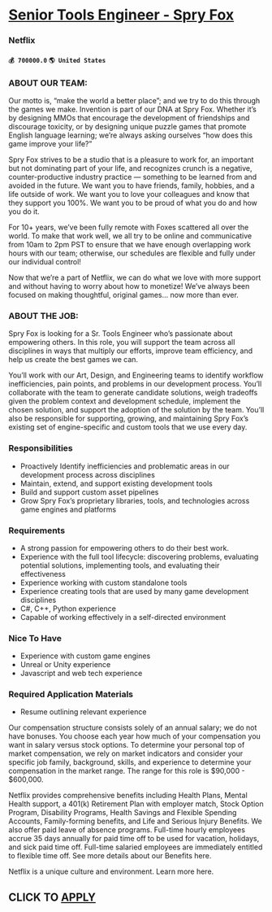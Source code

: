 # [Senior Tools Engineer - Spry Fox](https://www.remotewlb.com/apply/senior-tools-engineer-spry-fox-38806)  
### Netflix  
#### `💰 700000.0` `🌎 United States`  

### ABOUT OUR TEAM:

Our motto is, “make the world a better place”; and we try to do this through the games we make. Invention is part of our DNA at Spry Fox. Whether it’s by designing MMOs that encourage the development of friendships and discourage toxicity, or by designing unique puzzle games that promote English language learning; we’re always asking ourselves “how does this game improve your life?”

Spry Fox strives to be a studio that is a pleasure to work for, an important but not dominating part of your life, and recognizes crunch is a negative, counter-productive industry practice — something to be learned from and avoided in the future. We want you to have friends, family, hobbies, and a life outside of work. We want you to love your colleagues and know that they support you 100%. We want you to be proud of what you do and how you do it.

For 10+ years, we’ve been fully remote with Foxes scattered all over the world. To make that work well, we all try to be online and communicative from 10am to 2pm PST to ensure that we have enough overlapping work hours with our team; otherwise, our schedules are flexible and fully under our individual control!

Now that we’re a part of Netflix, we can do what we love with more support and without having to worry about how to monetize! We’ve always been focused on making thoughtful, original games… now more than ever.

### ABOUT THE JOB:

Spry Fox is looking for a Sr. Tools Engineer who’s passionate about empowering others. In this role, you will support the team across all disciplines in ways that multiply our efforts, improve team efficiency, and help us create the best games we can.

You’ll work with our Art, Design, and Engineering teams to identify workflow inefficiencies, pain points, and problems in our development process. You’ll collaborate with the team to generate candidate solutions, weigh tradeoffs given the problem context and development schedule, implement the chosen solution, and support the adoption of the solution by the team. You’ll also be responsible for supporting, growing, and maintaining Spry Fox’s existing set of engine-specific and custom tools that we use every day.

### Responsibilities

  * Proactively Identify inefficiencies and problematic areas in our development process across disciplines
  * Maintain, extend, and support existing development tools
  * Build and support custom asset pipelines
  * Grow Spry Fox’s proprietary libraries, tools, and technologies across game engines and platforms

### Requirements

  * A strong passion for empowering others to do their best work.
  * Experience with the full tool lifecycle: discovering problems, evaluating potential solutions, implementing tools, and evaluating their effectiveness
  * Experience working with custom standalone tools
  * Experience creating tools that are used by many game development disciplines
  * C#, C++, Python experience
  * Capable of working effectively in a self-directed environment

### Nice To Have

  * Experience with custom game engines
  * Unreal or Unity experience
  * Javascript and web tech experience

### Required Application Materials

  * Resume outlining relevant experience

Our compensation structure consists solely of an annual salary; we do not have bonuses. You choose each year how much of your compensation you want in salary versus stock options. To determine your personal top of market compensation, we rely on market indicators and consider your specific job family, background, skills, and experience to determine your compensation in the market range. The range for this role is $90,000 - $600,000.

Netflix provides comprehensive benefits including Health Plans, Mental Health support, a 401(k) Retirement Plan with employer match, Stock Option Program, Disability Programs, Health Savings and Flexible Spending Accounts, Family-forming benefits, and Life and Serious Injury Benefits. We also offer paid leave of absence programs. Full-time hourly employees accrue 35 days annually for paid time off to be used for vacation, holidays, and sick paid time off. Full-time salaried employees are immediately entitled to flexible time off. See more details about our Benefits here.

Netflix is a unique culture and environment. Learn more here.

  
## CLICK TO [APPLY](https://www.remotewlb.com/apply/senior-tools-engineer-spry-fox-38806)

